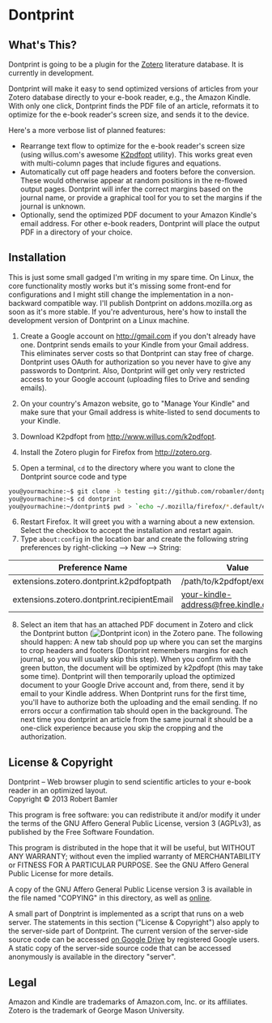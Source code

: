 Dontprint
===============================

What's This?
-------------------------------

Dontprint is going to be a plugin for the [Zotero](http://www.zotero.org/) literature database. It is currently in development.

Dontprint will make it easy to send optimized versions of articles from your Zotero database directly to your e-book reader, e.g., the Amazon Kindle. With only one click, Dontprint finds the PDF file of an article, reformats it to optimize for the e-book reader's screen size, and sends it to the device.

Here's a more verbose list of planned features:

* Rearrange text flow to optimize for the e-book reader's screen size (using willus.com's awesome [K2pdfopt](http://www.willus.com/k2pdfopt/) utility). This works great even with multi-column pages that include figures and equations.
* Automatically cut off page headers and footers before the conversion. These would otherwise appear at random positions in the re-flowed output pages. Dontprint will infer the correct margins based on the journal name, or provide a graphical tool for you to set the margins if the journal is unknown.
* Optionally, send the optimized PDF document to your Amazon Kindle's email address. For other e-book readers, Dontprint will place the output PDF in a directory of your choice.


Installation
-------------------------------

This is just some small gadged I'm writing in my spare time. On Linux, the core functionality mostly works but it's missing some front-end for configurations and I might still change the implementation in a non-backward compatible way. I'll publish Dontprint on addons.mozilla.org as soon as it's more stable. If you're adventurous, here's how to install the development version of Dontprint on a Linux machine.

1. Create a Google account on http://gmail.com if you don't already have one. Dontprint sends emails to your Kindle from your Gmail address. This eliminates server costs so that Dontprint can stay free of charge. Dontprint uses OAuth for authorization so you never have to give any passwords to Dontprint. Also, Dontprint will get only very restricted access to your Google account (uploading files to Drive and sending emails).
2. On your country's Amazon website, go to "Manage Your Kindle" and make sure that your Gmail address is white-listed to send documents to your Kindle.
3. Download K2pdfopt from http://www.willus.com/k2pdfopt.
4. Install the Zotero plugin for Firefox from http://zotero.org.

5. Open a terminal, `cd` to the directory where you want to clone the Dontprint source code and type
 ```bash
 you@yourmachine:~$ git clone -b testing git://github.com/robamler/dontprint.git
 you@yourmachine:~$ cd dontprint
 you@yourmachine:~/dontprint$ pwd > `echo ~/.mozilla/firefox/*.default/extensions`/dontprint@robamler.github.com
 ```
6. Restart Firefox. It will greet you with a warning about a new extension. Select the checkbox to accept the installation and restart again.
7. Type `about:config` in the location bar and create the following string preferences by right-clicking --> New --> String:

 | Preference Name                             | Value                        |
 | ------------------------------------------- | ---------------------------- |
 | extensions.zotero.dontprint.k2pdfoptpath    | /path/to/k2pdfopt/executable |
 | extensions.zotero.dontprint.recipientEmail  | your-kindle-address@free.kindle.com |
8. Select an item that has an attached PDF document in Zotero and click the Dontprint button (![Dontprint icon](http://robamler.github.io/dontprint/webapp/favicon.png)) in the Zotero pane. The following should happen: A new tab should pop up where you can set the margins to crop headers and footers (Dontprint remembers margins for each journal, so you will usually skip this step). When you confirm with the green button, the document will be optimized by k2pdfopt (this may take some time). Dontprint will then temporarily upload the optimized document to your Google Drive account and, from there, send it by email to your Kindle address. When Dontprint runs for the first time, you'll have to authorize both the uploading and the email sending. If no errors occur a confirmation tab should open in the background. The next time you dontprint an article from the same journal it should be a one-click experience because you skip the cropping and the authorization.


License & Copyright
-------------------------------

Dontprint &ndash; Web browser plugin to send scientific articles to your e-book reader in an optimized layout.<br>
Copyright &copy; 2013  Robert Bamler

This program is free software: you can redistribute it and/or modify
it under the terms of the GNU Affero General Public License, version 3 (AGPLv3),
as published by the Free Software Foundation.

This program is distributed in the hope that it will be useful,
but WITHOUT ANY WARRANTY; without even the implied warranty of
MERCHANTABILITY or FITNESS FOR A PARTICULAR PURPOSE.  See the
GNU Affero General Public License for more details.

A copy of the GNU Affero General Public License version 3 is available in the
file named "COPYING" in this directory, as well as [online](http://www.gnu.org/licenses/agpl-3.0).

A small part of Donptrint is implemented as a script that runs on a web server. The statements in this section ("License & Copyright") also apply to the server-side part of Dontprint. The current version of the server-side source code can be accessed [on Google Drive](https://script.google.com/d/10pYIa084cmEEfHrb6emHf4GzAAUvD01ju3kxxBg1dQ5h99m7DHKizahz/edit?usp=sharing) by registered Google users. A static copy of the server-side source code that can be accessed anonymously is available in the directory "server".


Legal
-------------------------------
Amazon and Kindle are trademarks of Amazon.com, Inc. or its affiliates. Zotero is the trademark of George Mason University.

